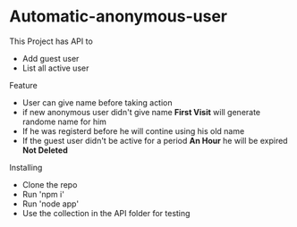 # Automatic-anonymous-user

This Project has API to
- Add guest user
- List all active user

Feature
- User can give name before taking action
- if new anonymous user didn't give name **First Visit** will generate randome name for him
- If he was registerd before he will contine using his old name
- If the guest user didn't be active for a period **An Hour** he will be expired **Not Deleted**

Installing
- Clone the repo
- Run 'npm i'
- Run  'node app'
- Use the collection in the API folder for testing

